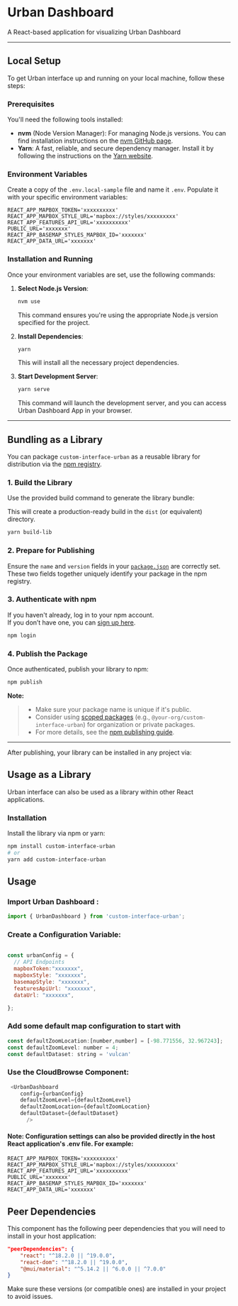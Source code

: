 # Urban Dashboard

A React-based application for visualizing Urban Dashboard

---

## Local Setup

To get Urban interface up and running on your local machine, follow these steps:

### Prerequisites

You'll need the following tools installed:

- **nvm** (Node Version Manager): For managing Node.js versions. You can find installation instructions on the [nvm GitHub page](https://github.com/nvm-sh/nvm).
- **Yarn**: A fast, reliable, and secure dependency manager. Install it by following the instructions on the [Yarn website](https://classic.yarnpkg.com/lang/en/docs/install/#mac-stable).

### Environment Variables

Create a copy of the `.env.local-sample` file and name it `.env`. Populate it with your specific environment variables:

```
REACT_APP_MAPBOX_TOKEN='xxxxxxxxxx'
REACT_APP_MAPBOX_STYLE_URL='mapbox://styles/xxxxxxxxx'
REACT_APP_FEATURES_API_URL='xxxxxxxxxx'
PUBLIC_URL='xxxxxxx'
REACT_APP_BASEMAP_STYLES_MAPBOX_ID='xxxxxxx'
REACT_APP_DATA_URL='xxxxxxx'

```

### Installation and Running

Once your environment variables are set, use the following commands:

1.  **Select Node.js Version**:

    ```bash
    nvm use
    ```

    This command ensures you're using the appropriate Node.js version specified for the project.

2.  **Install Dependencies**:

    ```bash
    yarn
    ```

    This will install all the necessary project dependencies.

3.  **Start Development Server**:
    ```bash
    yarn serve
    ```
    This command will launch the development server, and you can access Urban Dashboard App in your browser.

---

## Bundling as a Library

You can package `custom-interface-urban` as a reusable library for distribution via the [npm registry](https://www.npmjs.com/).

### 1. Build the Library

Use the provided build command to generate the library bundle:

This will create a production-ready build in the `dist` (or equivalent) directory.

```bash
yarn build-lib
```

### 2. Prepare for Publishing

Ensure the `name` and `version` fields in your [`package.json`](https://docs.npmjs.com/cli/v10/configuring-npm/package-json) are correctly set.  
 These two fields together uniquely identify your package in the npm registry.

### 3. Authenticate with npm

If you haven't already, log in to your npm account.  
If you don’t have one, you can [sign up here](https://www.npmjs.com/signup).

```bash
npm login
```

### 4. Publish the Package

Once authenticated, publish your library to npm:

```bash
npm publish
```

**Note:**

> - Make sure your package name is unique if it's public.
> - Consider using [scoped packages](https://docs.npmjs.com/cli/v10/using-npm/scope) (e.g., `@your-org/custom-interface-urban`) for organization or private packages.
> - For more details, see the [npm publishing guide](https://docs.npmjs.com/cli/v10/commands/npm-publish).

---

After publishing, your library can be installed in any project via:

## Usage as a Library

Urban interface can also be used as a library within other React applications.

### Installation

Install the library via npm or yarn:

```bash
npm install custom-interface-urban
# or
yarn add custom-interface-urban
```

## Usage

### Import Urban Dashboard :

```JavaScript
import { UrbanDashboard } from 'custom-interface-urban';
```

### Create a Configuration Variable:

```JavaScript

const urbanConfig = {
  // API Endpoints
  mapboxToken:"xxxxxxx",
  mapboxStyle: "xxxxxxx",
  basemapStyle: "xxxxxxx",
  featuresApiUrl: "xxxxxxx",
  dataUrl: "xxxxxxx",

};

```

### Add some default map configuration to start with

```Javascript
const defaultZoomLocation:[number,number] = [-98.771556, 32.967243];
const defaultZoomLevel: number = 4;
const defaultDataset: string = 'vulcan'
```

### Use the CloudBrowse Component:

```JavaScript
 <UrbanDashboard
    config={urbanConfig}
    defaultZoomLevel={defaultZoomLevel}
    defaultZoomLocation={defaultZoomLocation}
    defaultDataset={defaultDataset}
      />
```

#### Note: Configuration settings can also be provided directly in the host React application's .env file. For example:

```
REACT_APP_MAPBOX_TOKEN='xxxxxxxxxx'
REACT_APP_MAPBOX_STYLE_URL='mapbox://styles/xxxxxxxxx'
REACT_APP_FEATURES_API_URL='xxxxxxxxxx'
PUBLIC_URL='xxxxxxx'
REACT_APP_BASEMAP_STYLES_MAPBOX_ID='xxxxxxx'
REACT_APP_DATA_URL='xxxxxxx'

```

## Peer Dependencies

This component has the following peer dependencies that you will need to install in your host application:

```JSON
"peerDependencies": {
    "react": "^18.2.0 || ^19.0.0",
    "react-dom": "^18.2.0 || ^19.0.0",
    "@mui/material": "^5.14.2 || ^6.0.0 || ^7.0.0"
}
```

Make sure these versions (or compatible ones) are installed in your project to avoid issues.
